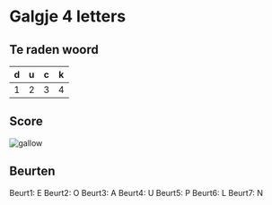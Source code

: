 # Galgje 4 letters

## Te raden woord

|d|u|c|k|
|-|-|-|-|
|1|2|3|4|

## Score
![gallow](./images/7.png)

## Beurten
Beurt1: E
Beurt2: O
Beurt3: A
Beurt4: U
Beurt5: P
Beurt6: L
Beurt7: N